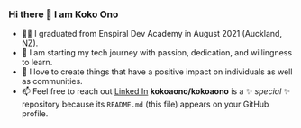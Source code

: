 ### Hi there 👋 I am Koko Ono
- 👩‍🎓 I graduated from Enspiral Dev Academy in August 2021 (Auckland, NZ).
- 🌱 I am starting my tech journey with passion, dedication, and willingness to learn.
- 💖 I love to create things that have a positive impact on individuals as well as communities.
- 📫 Feel free to reach out [Linked In](https://www.linkedin.com/in/koko-ono-826182218/)
**kokoaono/kokoaono** is a ✨ _special_ ✨ repository because its `README.md` (this file) appears on your GitHub profile.
